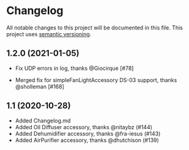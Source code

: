 # Changelog

All notable changes to this project will be documented in this file. This project uses [semantic versioning](https://semver.org/).

## 1.2.0 (2021-01-05)
* Fix UDP errors in log, thanks @Giocirque [#78]


* Merged fix for simpleFanLightAccessory DS-03 support, thanks @sholleman [#168]


## 1.1 (2020-10-28)
* Added Changelog.md
* Added Oil Diffuser accessory, thanks @nitaybz    (#144) 
* Added Dehumidifier accessory, thanks @fra-iesus  (#143)
* Added AirPurifier  accessory, thanks @dhutchison (#139)

